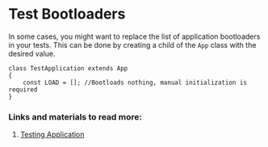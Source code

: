 # Test Bootloaders

In some cases, you might want to replace the list of application bootloaders in your tests. This can be done by creating a child of the `App` class with the desired value.

```
class TestApplication extends App
{
    const LOAD = []; //Bootloads nothing, manual initialization is required
}
```

### Links and materials to read more:
1. [Testing Application](https://spiral.dev/docs/application-testing/current/en)

